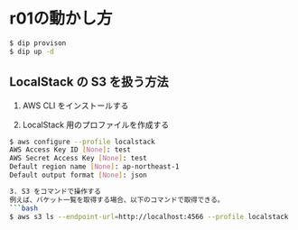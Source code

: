 # r01の動かし方

```bash
$ dip provison
$ dip up -d
```

## LocalStack の S3 を扱う方法

1. AWS CLI をインストールする

2. LocalStack 用のプロファイルを作成する
  ```bash
  $ aws configure --profile localstack
  AWS Access Key ID [None]: test
  AWS Secret Access Key [None]: test
  Default region name [None]: ap-northeast-1
  Default output format [None]: json

3. S3 をコマンドで操作する
  例えば、バケット一覧を取得する場合、以下のコマンドで取得できる。
  ```bash
  $ aws s3 ls --endpoint-url=http://localhost:4566 --profile localstack
  ```

